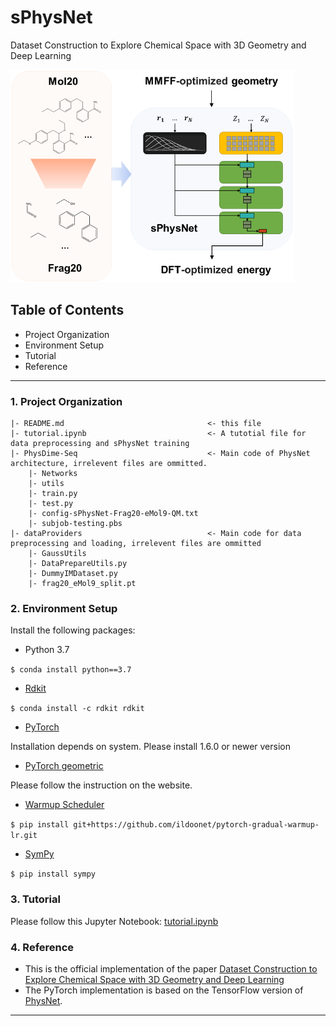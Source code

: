 # sPhysNet

Dataset Construction to Explore Chemical Space with 3D Geometry and Deep Learning

![](Picture1.png)

## Table of Contents

- Project Organization
- Environment Setup
- Tutorial
- Reference

---
### 1. Project Organization

```
|- README.md                                <- this file
|- tutorial.ipynb                           <- A tutotial file for data preprocessing and sPhysNet training
|- PhysDime-Seq                             <- Main code of PhysNet architecture, irrelevent files are ommitted.
    |- Networks
    |- utils
    |- train.py
    |- test.py
    |- config-sPhysNet-Frag20-eMol9-QM.txt
    |- subjob-testing.pbs
|- dataProviders                            <- Main code for data preprocessing and loading, irrelevent files are ommitted
    |- GaussUtils
    |- DataPrepareUtils.py
    |- DummyIMDataset.py
    |- frag20_eMol9_split.pt
```

### 2. Environment Setup

Install the following packages:

- Python 3.7

`$ conda install python==3.7`

- [Rdkit](https://www.rdkit.org/docs/Install.html)

`$ conda install -c rdkit rdkit`

- [PyTorch](https://pytorch.org/)

Installation depends on system. Please install 1.6.0 or newer version

- [PyTorch geometric](https://pytorch-geometric.readthedocs.io/en/latest/notes/installation.html)

Please follow the instruction on the website.

- [Warmup Scheduler](https://github.com/ildoonet/pytorch-gradual-warmup-lr)

`$ pip install git+https://github.com/ildoonet/pytorch-gradual-warmup-lr.git`

- [SymPy](http://www.cfm.brown.edu/people/dobrush/am33/SymPy/install.html)

`$ pip install sympy`

### 3. Tutorial

Please follow this Jupyter Notebook: [tutorial.ipynb](https://github.com/SongXia-NYU/sPhysNet/blob/main/tutorial.ipynb)

### 4. Reference

- This is the official implementation of the paper [Dataset Construction to Explore Chemical Space with 3D Geometry and Deep Learning](https://pubs-acs-org.proxy.library.nyu.edu/doi/10.1021/acs.jcim.1c00007)
- The PyTorch implementation is based on the TensorFlow version of [PhysNet](https://github.com/MMunibas/PhysNet).


---

